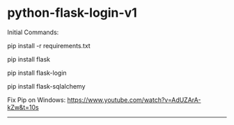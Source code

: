 # python-flask-login-v1

Initial Commands:

pip install -r requirements.txt

pip install flask

pip install flask-login

pip install flask-sqlalchemy

Fix Pip on Windows: https://www.youtube.com/watch?v=AdUZArA-kZw&t=10s

**********************************************************************************************
